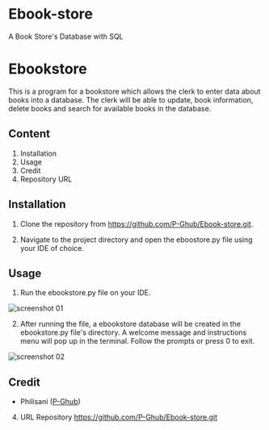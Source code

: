 # Ebook-store
A Book Store's Database with SQL

# Ebookstore

This is a program for a bookstore which allows the clerk to enter data about books into a database. The clerk will be able to update, book information, delete books and search for available books in the database. 

## Content
1. Installation
2. Usage
3. Credit
4. Repository URL

## Installation

1. Clone the repository from https://github.com/P-Ghub/Ebook-store.git.

2. Navigate to the project directory and open the eboostore.py file using your IDE of choice.

## Usage

1. Run the ebookstore.py file on your IDE. 

![screenshot 01](images/run_file.jpeg)

2. After running the file, a ebookstore database will be created in the ebookstore.py file's directory. A welcome message and instructions menu will pop up in the terminal. Follow the prompts or press 0 to exit.

![screenshot 02](images/terminal_instructions.jpeg)

## Credit
- Philisani ([P-Ghub](https://github.com/P-Ghub))

4. URL Repository
https://github.com/P-Ghub/Ebook-store.git